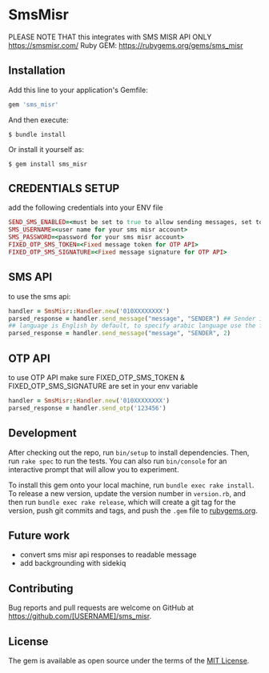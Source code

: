 # SmsMisr
PLEASE NOTE THAT this integrates with SMS MISR API ONLY https://smsmisr.com/
Ruby GEM: https://rubygems.org/gems/sms_misr

## Installation

Add this line to your application's Gemfile:

```ruby
gem 'sms_misr'
```

And then execute:

    $ bundle install

Or install it yourself as:

    $ gem install sms_misr

## CREDENTIALS SETUP

add the following credentials into your ENV file

````ruby
SEND_SMS_ENABLED=<must be set to true to allow sending messages, set to false prevent sending any messages>
SMS_USERNAME=<user name for your sms misr account>
SMS_PASSWORD=<password for your sms misr account>
FIXED_OTP_SMS_TOKEN=<Fixed message token for OTP API>
FIXED_OTP_SMS_SIGNATURE=<Fixed message signature for OTP API>
````
## SMS API

to use the sms api: 
````ruby
handler = SmsMisr::Handler.new('010XXXXXXXX')
parsed_response = handler.send_message("message", "SENDER") ## Sender is the sender value of your sms misr account
## language is English by default, to specify arabic language use the following
parsed_response = handler.send_message("message", "SENDER", 2)
````

## OTP API
to use OTP API make sure FIXED_OTP_SMS_TOKEN & FIXED_OTP_SMS_SIGNATURE are set in your env variable
````ruby
handler = SmsMisr::Handler.new('010XXXXXXXX')
parsed_response = handler.send_otp('123456')
````

## Development

After checking out the repo, run `bin/setup` to install dependencies. Then, run `rake spec` to run the tests. You can also run `bin/console` for an interactive prompt that will allow you to experiment.

To install this gem onto your local machine, run `bundle exec rake install`. To release a new version, update the version number in `version.rb`, and then run `bundle exec rake release`, which will create a git tag for the version, push git commits and tags, and push the `.gem` file to [rubygems.org](https://rubygems.org).

## Future work
- convert sms misr api responses to readable message
- add backgrounding with sidekiq

## Contributing

Bug reports and pull requests are welcome on GitHub at https://github.com/[USERNAME]/sms_misr.


## License

The gem is available as open source under the terms of the [MIT License](https://opensource.org/licenses/MIT).
